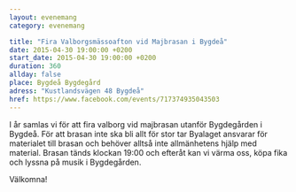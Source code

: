 ```yaml
---
layout: evenemang
category: evenemang

title: "Fira Valborgsmässoafton vid Majbrasan i Bygdeå"
date: 2015-04-30 19:00:00 +0200
start_date: 2015-04-30 19:00:00 +0200
duration: 360
allday: false
place: Bygdeå Bygdegård
adress: "Kustlandsvägen 48 Bygdeå"
href: https://www.facebook.com/events/717374935043503
---
```


I år samlas vi för att fira valborg vid majbrasan utanför Bygdegården i Bygdeå. För att brasan inte ska bli allt för stor tar Byalaget ansvarar för materialet till brasan och behöver alltså inte allmänhetens hjälp med material. Brasan tänds klockan 19:00 och efteråt kan vi värma oss, köpa fika och lyssna på musik i Bygdegården. 

Välkomna!